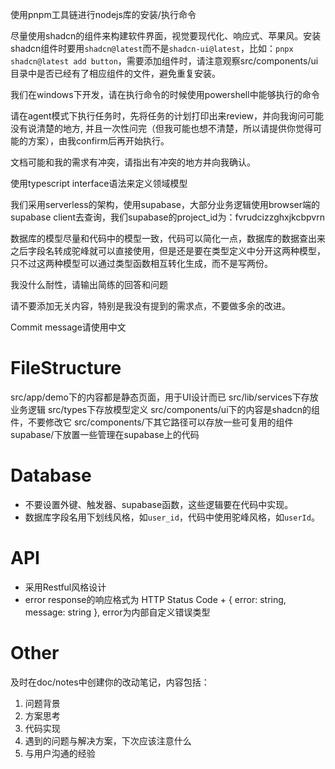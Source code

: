使用pnpm工具链进行nodejs库的安装/执行命令

尽量使用shadcn的组件来构建软件界面，视觉要现代化、响应式、苹果风。安装shadcn组件时要用`shadcn@latest`而不是`shadcn-ui@latest`，比如：`pnpx shadcn@latest add button`，需要添加组件时，请注意观察src/components/ui目录中是否已经有了相应组件的文件，避免重复安装。

我们在windows下开发，请在执行命令的时候使用powershell中能够执行的命令

请在agent模式下执行任务时，先将任务的计划打印出来review，并向我询问可能没有说清楚的地方, 并且一次性问完（但我可能也想不清楚，所以请提供你觉得可能的方案），由我confirm后再开始执行。

文档可能和我的需求有冲突，请指出有冲突的地方并向我确认。

使用typescript interface语法来定义领域模型

我们采用serverless的架构，使用supabase，大部分业务逻辑使用browser端的supabase client去查询，我们supabase的project_id为：fvrudcizzghxjkcbpvrn

数据库的模型尽量和代码中的模型一致，代码可以简化一点，数据库的数据查出来之后字段名转成驼峰就可以直接使用，但是还是要在类型定义中分开这两种模型，只不过这两种模型可以通过类型函数相互转化生成，而不是写两份。

我没什么耐性，请输出简练的回答和问题

请不要添加无关内容，特别是我没有提到的需求点，不要做多余的改进。

Commit message请使用中文

# FileStructure
src/app/demo下的内容都是静态页面，用于UI设计而已
src/lib/services下存放业务逻辑
src/types下存放模型定义
src/components/ui下的内容是shadcn的组件，不要修改它
src/components/下其它路径可以存放一些可复用的组件
supabase/下放置一些管理在supabase上的代码

# Database
- 不要设置外键、触发器、supabase函数，这些逻辑要在代码中实现。
- 数据库字段名用下划线风格，如`user_id`，代码中使用驼峰风格，如`userId`。

# API
- 采用Restful风格设计
- error response的响应格式为 HTTP Status Code + { error: string, message: string }, error为内部自定义错误类型

# Other
及时在doc/notes中创建你的改动笔记，内容包括：
1. 问题背景
2. 方案思考
3. 代码实现
4. 遇到的问题与解决方案，下次应该注意什么
5. 与用户沟通的经验